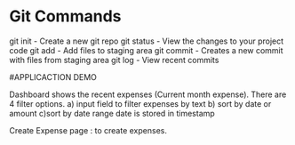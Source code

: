 # Git Commands

git init - Create a new git repo
git status - View the changes to your project code
git add - Add files to staging area
git commit - Creates a new commit with files from staging area
git log - View recent commits

#APPLICACTION DEMO

Dashboard shows the recent expenses (Current month expense).
There are 4 filter options.
a) input field to filter expenses by text
b) sort by date or amount
c)sort by date range
date is stored in timestamp

Create Expense page :
to create expenses.
